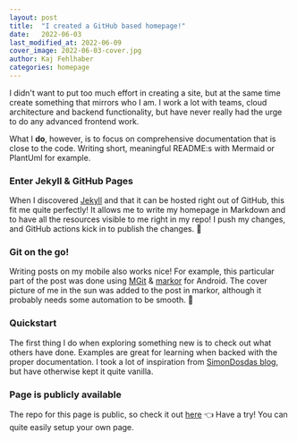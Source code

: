 ```yaml
---
layout: post
title:  "I created a GitHub based homepage!"
date:   2022-06-03
last_modified_at: 2022-06-09
cover_image: 2022-06-03-cover.jpg
author: Kaj Fehlhaber
categories: homepage 
---
```


I didn't want to put too much effort in creating a site, but at the same time create something that mirrors who I am.
I work a lot with teams, cloud architecture and backend functionality, but have never really had the urge to do any advanced frontend work. 

What I **do**, however, is to focus on comprehensive documentation that is close to the code. Writing short, meaningful README:s with Mermaid or PlantUml for example.

### Enter Jekyll & GitHub Pages

When I discovered [Jekyll](https://github.com/jekyll/jekyll) and that it can be hosted right out of GitHub, this fit me quite perfectly! It allows me to write my homepage in Markdown and to have all the resources visible to me right in my repo!
I push my changes, and GitHub actions kick in to publish the changes. :raised_hands: 

### Git on the go!

Writing posts on my mobile also works nice! For example, this particular part of the post was done using [MGit](https://github.com/maks/MGit) &  [markor](https://github.com/gsantner/markor) for Android. The cover picture of me in the sun was added to the post in markor, although it probably needs some automation to be smooth. :robot:  

### Quickstart

The first thing I do when exploring something new is to check out what others have done. Examples are great for learning when backed with the proper documentation. 
I took a lot of inspiration from [SimonDosdas blog](https://github.com/SimonDosda/SimonDosda.github.io), but have otherwise kept it quite vanilla.

### Page is publicly available

The repo for this page is public, so check it out [here](https://github.com/fehlhabers/teashaped.dev) :point_left:
Have a try! You can quite easily setup your own page. 

